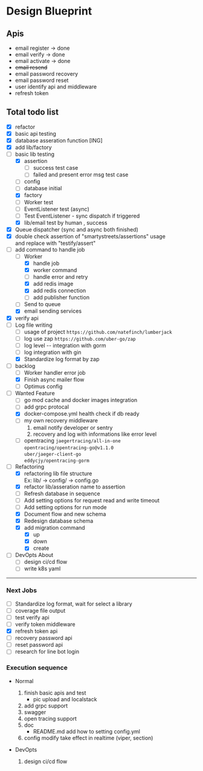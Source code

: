 # Design Blueprint

## Apis

* email register -> done
* email verify -> done 
* email activate -> done
* ~~email resend~~
* email password recovery
* email password reset
* user identify api and middleware
* refresh token

## Total todo list
* [x] refactor
* [x] basic api testing
* [x] database asseration function [ING] 
* [x] add lib/factory 
* [ ] basic lib testing
    * [x] assertion
        * [ ] success test case
        * [ ] failed and present error msg test case 
    * [ ] config
    * [ ] database initial
    * [x] factory
    * [ ] Worker test
    * [ ] EventListener test (async)
    * [ ] Test EventListener - sync dispatch if triggered
    * [x] lib/email test by human , success
* [x] Queue dispatcher (sync and async both finished)
* [x] double check assertion of "smartystreets/assertions" usage  
    and replace with "testify/assert"
* [ ] add command to handle job
  - [ ] Worker
    - [x] handle job
    - [x] worker command
    - [ ] handle error and retry
    - [x] add redis image
    - [x] add redis connection
    - [ ] add publisher function
  - [ ] Send to queue
  - [x] email sending services
* [x] verify api
* [ ] Log file writing
  - [ ] usage of project `https://github.com/natefinch/lumberjack`
  - [ ] log use zap `https://github.com/uber-go/zap`
  - [ ] log level -- integration with gorm
  - [ ] log integration with gin
  - [x] Standardize log format by zap
* [ ] backlog 
    - [ ] Worker handler error job
    - [x] Finish async mailer flow
    - [ ] Optimus config 
* [ ] Wanted Feature
    - [ ] go mod cache and docker images integration
    - [ ] add grpc protocal
    - [x] docker-compose.yml health check if db ready
    - [ ] my own recovery middleware
        1. email notify developer or sentry
        2. recovery and log with informations like error level 
    - [ ] opentracing 
        ```jaegertracing/all-in-one ```   
        ```opentracing/opentracing-go@v1.1.0```  
        ```uber/jaeger-client-go ```  
        ```eddycjy/opentracing-gorm```  
* [ ] Refactoring
    * [x] refactoring lib file structure  
        Ex: lib/ -> config/ -> config.go
    * [x] refactor lib/asseration name to assertion
    * [ ] Refresh database in sequence
    * [ ] Add setting options for request read and write timeout
    * [ ] Add setting options for run mode
    * [x] Document flow and new schema
    * [x] Redesign database schema
    * [x] add migration command
        - [x] up
        - [x] down
        - [x] create
* [ ] DevOpts About
    - [ ] design ci/cd flow
    - [ ] write k8s yaml
    
---
### Next Jobs
* [ ] Standardize log format, wait for select a library
* [ ] coverage file output
* [ ] test verify api
* [ ] verify token middleware
* [x] refresh token api 
* [ ] recovery password api
* [ ] reset password api 
* [ ] research for line bot login

### Execution sequence
* Normal 
    1. finish basic apis and test
        * pic upload and localstack
    2. add grpc support
    3. swagger
    4. open tracing support
    5. doc
        - README.md add how to setting config.yml
    6. config modify take effect in realtime (viper, section)
    
* DevOpts
    1. design ci/cd flow
